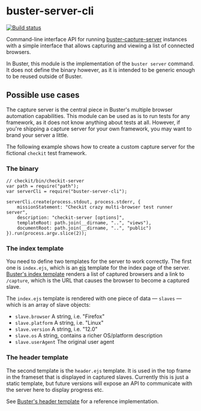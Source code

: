 # buster-server-cli #

[![Build status](https://secure.travis-ci.org/busterjs/buster-server-cli.png?branch=master)](http://travis-ci.org/busterjs/buster-server-cli)

Command-line interface API for running [buster-capture-server](https://github.com/busterjs/buster-capture-server/)
instances with a simple interface that allows capturing and viewing a list of
connected browsers.

In Buster, this module is the implementation of the `buster server` command. It
does not define the binary however, as it is intended to be generic enough to be
reused outside of Buster.

## Possible use cases ##

The capture server is the central piece in Buster's multiple browser automation
capabilities. This module can be used as is to run tests for any framework, as
it does not know anything about tests at all. However, if you're shipping a
capture server for your own framework, you may want to brand your server a
little.

The following example shows how to create a custom capture server for the
fictional `checkit` test framework.

### The binary ###

    // checkit/bin/checkit-server
    var path = require("path");
    var serverCli = require("buster-server-cli");

    serverCli.create(process.stdout, process.stderr, {
        missionStatement: "Checkit crazy multi-browser test runner server",
        description: "checkit-server [options]",
        templateRoot: path.join(__dirname, "..", "views"),
        documentRoot: path.join(__dirname, "..", "public")
    }).run(process.argv.slice(2));

### The index template ###

You need to define two templates for the server to work correctly. The first one
is `index.ejs`, which is an [ejs](http://embeddedjs.com/) template for the
index page of the server. [Buster's index template](https://github.com/busterjs/buster-server-cli/blob/master/views/index.ejs)
renders a list of captured browsers and a link to `/capture`, which is the
URL that causes the browser to become a captured slave.

The `index.ejs` template is rendered with one piece of data — `slaves` — which
is an array of slave objects:

* `slave.browser` A string, i.e. "Firefox"
* `slave.platform` A string, i.e. "Linux"
* `slave.version` A string, i.e. "12.0"
* `slave.os` A string, contains a richer OS/platform description
* `slave.userAgent` The original user agent

### The header template ###

The second template is the `header.ejs` template. It is used in the top frame
in the frameset that is displayed in captured slaves. Currently this is just
a static template, but future versions will expose an API to communicate with
the server here to display progress etc.

See [Buster's header template](https://github.com/busterjs/buster-server-cli/blob/master/views/header.ejs)
for a reference implementation.
